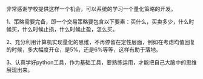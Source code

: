 非常感谢学校提供这样一个机会，可以系统的学习一个量化策略的开发。

1、策略需要完备，即一个交易策略要包含以下要素：买什么，买卖多少，什么时候买，什么时候止损，什么时候止盈，怎么买。

2、充分利用计算机实现量化的思维，不再停留在定性层面，例如在考虑均值回复的时候，多大幅度开仓，是5%，还是6%等等，这样有助于落地。

3、认真学好python工具，作为基础工具，要熟练运用，才能把自己大脑中的思维展现出来。